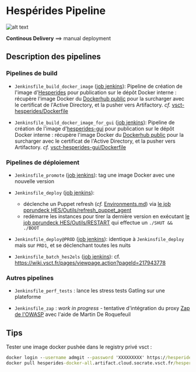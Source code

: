# Hespérides Pipeline

![alt text](CICD-resource.png)

**Continous Delivery** ==> manual deployment

## Description des pipelines

### Pipelines de build

- `Jenkinsfile_build_docker_image` ([job jenkins](https://usl.jenkins.cloud.socrate.vsct.fr/job/A_USL/job/Hesperides/job/build_docker_image/)):
Pipeline de création de l'image d'[Hesperides](https://github.com/voyages-sncf-technologies/hesperides) pour publication sur le dépôt Docker interne :
récupère l'image Docker du [Dockerhub public](https://hub.docker.com/r/hesperides/hesperides/) pour la surcharger avec le certificat de l'Active Directory, et la pusher vers Artifactory.
_cf._ [vsct-hesperides/Dockerfile](vsct-hesperides/Dockerfile)

- `Jenkinsfile_build_docker_image_for_gui` ([job jenkins](https://usl.jenkins.cloud.socrate.vsct.fr/job/A_USL/job/Hesperides/job/build_docker_image_for_gui/)):
Pipeline de création de l'image d'[hesperides-gui](https://github.com/voyages-sncf-technologies/hesperides-gui) pour publication sur le dépôt Docker interne :
récupère l'image Docker du [Dockerhub public](https://hub.docker.com/r/hesperides/hesperides-gui/) pour la surcharger avec le certificat de l'Active Directory, et la pusher vers Artifactory.
_cf._ [vsct-hesperides-gui/Dockerfile](vsct-hesperides-gui/Dockerfile)

### Pipelines de déploiement

- `Jenkinsfile_promote` ([job jenkins](https://usl.jenkins.cloud.socrate.vsct.fr/job/A_USL/job/Hesperides/job/promote/)):
tag une image Docker avec une nouvelle version

- `Jenkinsfile_deploy` ([job jenkins](https://usl.jenkins.cloud.socrate.vsct.fr/job/A_USL/job/Hesperides/job/deploy/)):
  * déclenche un Puppet refresh (_cf._ [Environments.md](Environments.md)) via [le job pprundeck HES/Outils/refresh_puppet_agent](https://pprundeck.socrate.vsct.fr/rundeck/project/HES/job/show/03662b77-5169-4828-96e8-8ba855d6c441)
  * redémarre les instances pour tirer la dernière version en exécutant [le job pprundeck HES/Outils/RESTART](https://pprundeck.socrate.vsct.fr/rundeck/project/HES/job/show/c9f92ce5-2d20-4a57-9cb8-8e88aae5412f) qui effectue un `./SHUT && ./BOOT`

- `Jenkinsfile_deploy@PROD` ([job jenkins](https://usl.jenkins.cloud.socrate.vsct.fr/job/A_USL@PROD/job/Hesperides/job/deploy_PROD/)):
identique à `Jenkinsfile_deploy` mais sur `PRD1`, et se déclenchant toutes les nuits

- `Jenkinsfile_batch_hes2els` ([job jenkins](https://usl.jenkins.cloud.socrate.vsct.fr/job/A_USL@PROD/job/Hesperides/job/batch_hes2els/)):
cf. https://wiki.vsct.fr/pages/viewpage.action?pageId=217943778

### Autres pipelines

- `Jenkinsfile_perf_tests` : lance les stress tests Gatling sur une plateforme

- `Jenkinsfile_zap` : _work in progress_ - tentative d'intégration du proxy [Zap de l'OWASP](https://www.owasp.org/index.php/OWASP_Zed_Attack_Proxy_Project) avec l'aide de Martin De Roquefeuil

## Tips

Tester une image docker pushée dans le registry privé vsct :
```cmd
docker login --username admgit --password 'XXXXXXXXX' https://hesperides-docker-all.artifact.cloud.socrate.vsct.fr
docker pull hesperides-docker-all.artifact.cloud.socrate.vsct.fr/hesperides/vsct-hesperides:develop
```
